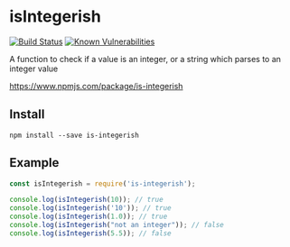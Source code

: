 # isIntegerish
[![Build Status](https://travis-ci.org/ketsugi/isIntegerish.svg?branch=master)](https://travis-ci.org/ketsugi/isIntegerish) [![Known Vulnerabilities](https://snyk.io/test/github/ketsugi/isintegerish/badge.svg)](https://snyk.io/test/github/ketsugi/isintegerish)

A function to check if a value is an integer, or a string which parses to an integer value

https://www.npmjs.com/package/is-integerish

## Install

```
npm install --save is-integerish
```

## Example

```JavaScript
const isIntegerish = require('is-integerish');

console.log(isIntegerish(10)); // true
console.log(isIntegerish('10')); // true
console.log(isIntegerish(1.0)); // true
console.log(isIntegerish("not an integer")); // false
console.log(isIntegerish(5.5)); // false
```